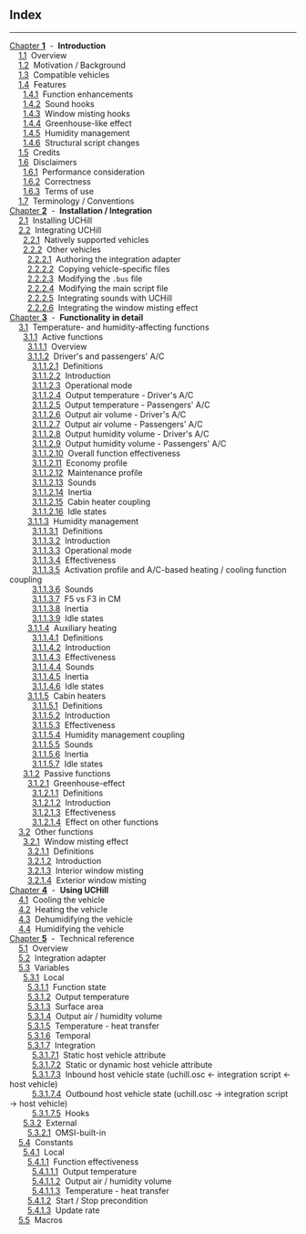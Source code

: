 ## Index
***
[Chapter **1**](./1_introduction.md)&#160;&#160;-&#160;&#160;**Introduction**<br/>
&#160;&#160;&#160;&#160;[1.1](./1_introduction.md#11overview)&#160;&#160;Overview<br/>
&#160;&#160;&#160;&#160;[1.2](./1_introduction.md#12motivation--background)&#160;&#160;Motivation / Background<br/>
&#160;&#160;&#160;&#160;[1.3](./1_introduction.md#13compatible-vehicles)&#160;&#160;Compatible vehicles<br/>
&#160;&#160;&#160;&#160;[1.4](./1_introduction.md#14features)&#160;&#160;Features<br/>
&#160;&#160;&#160;&#160;&#160;&#160;[1.4.1](./1_introduction.md#141function-enhancements)&#160;&#160;Function enhancements<br/>
&#160;&#160;&#160;&#160;&#160;&#160;[1.4.2](./1_introduction.md#142sound-hooks)&#160;&#160;Sound hooks<br/>
&#160;&#160;&#160;&#160;&#160;&#160;[1.4.3](./1_introduction.md#143window-misting-hooks)&#160;&#160;Window misting hooks<br/>
&#160;&#160;&#160;&#160;&#160;&#160;[1.4.4](./1_introduction.md#1_introduction.md#144greenhouse-like-effect)&#160;&#160;Greenhouse-like effect<br/>
&#160;&#160;&#160;&#160;&#160;&#160;[1.4.5](./1_introduction.md#145humidity-management)&#160;&#160;Humidity management<br/>
&#160;&#160;&#160;&#160;&#160;&#160;[1.4.6](./1_introduction.md#146structural-script-changes)&#160;&#160;Structural script changes<br/>
&#160;&#160;&#160;&#160;[1.5](./1_introduction.md#15credits)&#160;&#160;Credits<br/>
&#160;&#160;&#160;&#160;[1.6](./1_introduction.md#16disclaimers)&#160;&#160;Disclaimers<br/>
&#160;&#160;&#160;&#160;&#160;&#160;[1.6.1](./1_introduction.md#161performance-consideration)&#160;&#160;Performance consideration<br/>
&#160;&#160;&#160;&#160;&#160;&#160;[1.6.2](./1_introduction.md#162correctness)&#160;&#160;Correctness<br/>
&#160;&#160;&#160;&#160;&#160;&#160;[1.6.3](./1_introduction.md#163terms-of-use)&#160;&#160;Terms of use<br/>
&#160;&#160;&#160;&#160;[1.7](./1_introduction.md#17terminology--conventions)&#160;&#160;Terminology / Conventions<br/>
[Chapter **2**](./2_installation_integration.md)&#160;&#160;-&#160;&#160;**Installation / Integration**<br/>
&#160;&#160;&#160;&#160;[2.1](./2_installation_integration.md#21installing-uchill)&#160;&#160;Installing UCHill<br/>
&#160;&#160;&#160;&#160;[2.2](./2_installation_integration.md#22integrating-uchill)&#160;&#160;Integrating UCHill<br/>
&#160;&#160;&#160;&#160;&#160;&#160;[2.2.1](./2_installation_integration.md#221natively-supported-vehicles)&#160;&#160;Natively supported vehicles<br/>
&#160;&#160;&#160;&#160;&#160;&#160;[2.2.2](./2_installation_integration.md#222other-vehicles)&#160;&#160;Other vehicles<br/>
&#160;&#160;&#160;&#160;&#160;&#160;&#160;&#160;[2.2.2.1](./2_installation_integration.md#2221authoring-the-integration-adapter)&#160;&#160;Authoring the integration adapter<br/>
&#160;&#160;&#160;&#160;&#160;&#160;&#160;&#160;[2.2.2.2](./2_installation_integration.md#2222copying-vehicle-specific-files)&#160;&#160;Copying vehicle-specific files<br/>
&#160;&#160;&#160;&#160;&#160;&#160;&#160;&#160;[2.2.2.3](./2_installation_integration.md#2223modifying-the-bus-file)&#160;&#160;Modifying the `.bus` file<br/>
&#160;&#160;&#160;&#160;&#160;&#160;&#160;&#160;[2.2.2.4](./2_installation_integration.md#2224modifying-the-main-script-file)&#160;&#160;Modifying the main script file<br/>
&#160;&#160;&#160;&#160;&#160;&#160;&#160;&#160;[2.2.2.5](./2_installation_integration.md#2225integrating-sounds-with-uchill)&#160;&#160;Integrating sounds with UCHill<br/>
&#160;&#160;&#160;&#160;&#160;&#160;&#160;&#160;[2.2.2.6](./2_installation_integration.md#2226integrating-the-window-misting-effect)&#160;&#160;Integrating the window misting effect<br/>
[Chapter **3**](./3_functionality_details.md)&#160;&#160;-&#160;&#160;**Functionality in detail**<br/>
&#160;&#160;&#160;&#160;[3.1](./3_functionality_details.md#31temperature--and-humidity-affecting-functions)&#160;&#160;Temperature- and humidity-affecting functions<br/>
&#160;&#160;&#160;&#160;&#160;&#160;[3.1.1](./3_functionality_details.md#311active-functions)&#160;&#160;Active functions<br/>
&#160;&#160;&#160;&#160;&#160;&#160;&#160;&#160;[3.1.1.1](./3_functionality_details.md#3111overview)&#160;&#160;Overview<br/>
&#160;&#160;&#160;&#160;&#160;&#160;&#160;&#160;[3.1.1.2](./3112_driver_passenger_ac.md)&#160;&#160;Driver's and passengers' A/C<br/>
&#160;&#160;&#160;&#160;&#160;&#160;&#160;&#160;&#160;&#160;[3.1.1.2.1](./3112_driver_passenger_ac.md#31121definitions)&#160;&#160;Definitions<br/>
&#160;&#160;&#160;&#160;&#160;&#160;&#160;&#160;&#160;&#160;[3.1.1.2.2](./3112_driver_passenger_ac.md#31122introduction)&#160;&#160;Introduction<br/>
&#160;&#160;&#160;&#160;&#160;&#160;&#160;&#160;&#160;&#160;[3.1.1.2.3](./3112_driver_passenger_ac.md#31123operational-mode)&#160;&#160;Operational mode<br/>
&#160;&#160;&#160;&#160;&#160;&#160;&#160;&#160;&#160;&#160;[3.1.1.2.4](./3112_driver_passenger_ac.md#31124output-temperature---drivers-ac)&#160;&#160;Output temperature - Driver's A/C<br/>
&#160;&#160;&#160;&#160;&#160;&#160;&#160;&#160;&#160;&#160;[3.1.1.2.5](./3112_driver_passenger_ac.md#31125output-temperature---passengers-ac)&#160;&#160;Output temperature - Passengers' A/C<br/>
&#160;&#160;&#160;&#160;&#160;&#160;&#160;&#160;&#160;&#160;[3.1.1.2.6](./3112_driver_passenger_ac.md#31126output-air-volume---drivers-ac)&#160;&#160;Output air volume - Driver's A/C<br/>
&#160;&#160;&#160;&#160;&#160;&#160;&#160;&#160;&#160;&#160;[3.1.1.2.7](./3112_driver_passenger_ac.md#31127output-air-volume---passengers-ac)&#160;&#160;Output air volume - Passengers' A/C<br/>
&#160;&#160;&#160;&#160;&#160;&#160;&#160;&#160;&#160;&#160;[3.1.1.2.8](./3112_driver_passenger_ac.md#31128output-humidity-volume---drivers-ac)&#160;&#160;Output humidity volume - Driver's A/C<br/>
&#160;&#160;&#160;&#160;&#160;&#160;&#160;&#160;&#160;&#160;[3.1.1.2.9](./3112_driver_passenger_ac.md#31129output-humidity-volume---passengers-ac)&#160;&#160;Output humidity volume - Passengers' A/C<br/>
&#160;&#160;&#160;&#160;&#160;&#160;&#160;&#160;&#160;&#160;[3.1.1.2.10](./3112_driver_passenger_ac.md#311210overall-function-effectiveness)&#160;&#160;Overall function effectiveness<br/>
&#160;&#160;&#160;&#160;&#160;&#160;&#160;&#160;&#160;&#160;[3.1.1.2.11](./3112_driver_passenger_ac.md#311211economy-profile)&#160;&#160;Economy profile<br/>
&#160;&#160;&#160;&#160;&#160;&#160;&#160;&#160;&#160;&#160;[3.1.1.2.12](./3112_driver_passenger_ac.md#311212maintenance-profile)&#160;&#160;Maintenance profile<br/>
&#160;&#160;&#160;&#160;&#160;&#160;&#160;&#160;&#160;&#160;[3.1.1.2.13](./3112_driver_passenger_ac.md#311213sounds)&#160;&#160;Sounds<br/>
&#160;&#160;&#160;&#160;&#160;&#160;&#160;&#160;&#160;&#160;[3.1.1.2.14](./3112_driver_passenger_ac.md#311214inertia)&#160;&#160;Inertia<br/>
&#160;&#160;&#160;&#160;&#160;&#160;&#160;&#160;&#160;&#160;[3.1.1.2.15](./3112_driver_passenger_ac.md#311215cabin-heater-coupling)&#160;&#160;Cabin heater coupling<br/>
&#160;&#160;&#160;&#160;&#160;&#160;&#160;&#160;&#160;&#160;[3.1.1.2.16](./3112_driver_passenger_ac.md#311216idle-states)&#160;&#160;Idle states<br/>
&#160;&#160;&#160;&#160;&#160;&#160;&#160;&#160;[3.1.1.3](./3113_humidity_management.md)&#160;&#160;Humidity management<br/>
&#160;&#160;&#160;&#160;&#160;&#160;&#160;&#160;&#160;&#160;[3.1.1.3.1](./3113_humidity_management.md#31131definitions)&#160;&#160;Definitions<br/>
&#160;&#160;&#160;&#160;&#160;&#160;&#160;&#160;&#160;&#160;[3.1.1.3.2](./3113_humidity_management.md#31132introduction)&#160;&#160;Introduction<br/>
&#160;&#160;&#160;&#160;&#160;&#160;&#160;&#160;&#160;&#160;[3.1.1.3.3](./3113_humidity_management.md#31133operational-mode)&#160;&#160;Operational mode<br/>
&#160;&#160;&#160;&#160;&#160;&#160;&#160;&#160;&#160;&#160;[3.1.1.3.4](./3113_humidity_management.md#31134effectiveness)&#160;&#160;Effectiveness<br/>
&#160;&#160;&#160;&#160;&#160;&#160;&#160;&#160;&#160;&#160;[3.1.1.3.5](./3113_humidity_management.md#31135activation-profile-and-ac-based-heating--cooling-function-coupling)&#160;&#160;Activation profile and A/C-based heating / cooling function coupling<br/>
&#160;&#160;&#160;&#160;&#160;&#160;&#160;&#160;&#160;&#160;[3.1.1.3.6](./3113_humidity_management.md#31136sounds)&#160;&#160;Sounds<br/>
&#160;&#160;&#160;&#160;&#160;&#160;&#160;&#160;&#160;&#160;[3.1.1.3.7](./3113_humidity_management.md#31137f5-vs-f3-in-cm)&#160;&#160;F5 vs F3 in CM<br/>
&#160;&#160;&#160;&#160;&#160;&#160;&#160;&#160;&#160;&#160;[3.1.1.3.8](./3113_humidity_management.md#31138inertia)&#160;&#160;Inertia<br/>
&#160;&#160;&#160;&#160;&#160;&#160;&#160;&#160;&#160;&#160;[3.1.1.3.9](./3113_humidity_management.md#31139idle-states)&#160;&#160;Idle states<br/>
&#160;&#160;&#160;&#160;&#160;&#160;&#160;&#160;[3.1.1.4](./3114_auxiliary_heating.md)&#160;&#160;Auxiliary heating<br/>
&#160;&#160;&#160;&#160;&#160;&#160;&#160;&#160;&#160;&#160;[3.1.1.4.1](./3114_auxiliary_heating.md#31141definitions)&#160;&#160;Definitions<br/>
&#160;&#160;&#160;&#160;&#160;&#160;&#160;&#160;&#160;&#160;[3.1.1.4.2](./3114_auxiliary_heating.md#31142introduction)&#160;&#160;Introduction<br/>
&#160;&#160;&#160;&#160;&#160;&#160;&#160;&#160;&#160;&#160;[3.1.1.4.3](./3114_auxiliary_heating.md#31143effectiveness)&#160;&#160;Effectiveness<br/>
&#160;&#160;&#160;&#160;&#160;&#160;&#160;&#160;&#160;&#160;[3.1.1.4.4](./3114_auxiliary_heating.md#31144sounds)&#160;&#160;Sounds<br/>
&#160;&#160;&#160;&#160;&#160;&#160;&#160;&#160;&#160;&#160;[3.1.1.4.5](./3114_auxiliary_heating.md#31145inertia)&#160;&#160;Inertia<br/>
&#160;&#160;&#160;&#160;&#160;&#160;&#160;&#160;&#160;&#160;[3.1.1.4.6](./3114_auxiliary_heating.md#31146idle-states)&#160;&#160;Idle states<br/>
&#160;&#160;&#160;&#160;&#160;&#160;&#160;&#160;[3.1.1.5](./3115_cabin_heaters.md)&#160;&#160;Cabin heaters<br/>
&#160;&#160;&#160;&#160;&#160;&#160;&#160;&#160;&#160;&#160;[3.1.1.5.1](./3115_cabin_heaters.md#31151definitions)&#160;&#160;Definitions<br/>
&#160;&#160;&#160;&#160;&#160;&#160;&#160;&#160;&#160;&#160;[3.1.1.5.2](./3115_cabin_heaters.md#31152introduction)&#160;&#160;Introduction<br/>
&#160;&#160;&#160;&#160;&#160;&#160;&#160;&#160;&#160;&#160;[3.1.1.5.3](./3115_cabin_heaters.md#31153effectiveness)&#160;&#160;Effectiveness<br/>
&#160;&#160;&#160;&#160;&#160;&#160;&#160;&#160;&#160;&#160;[3.1.1.5.4](./3115_cabin_heaters.md#31154humidity-management-coupling)&#160;&#160;Humidity management coupling<br/>
&#160;&#160;&#160;&#160;&#160;&#160;&#160;&#160;&#160;&#160;[3.1.1.5.5](./3115_cabin_heaters.md#31155sounds)&#160;&#160;Sounds<br/>
&#160;&#160;&#160;&#160;&#160;&#160;&#160;&#160;&#160;&#160;[3.1.1.5.6](./3115_cabin_heaters.md#31156inertia)&#160;&#160;Inertia<br/>
&#160;&#160;&#160;&#160;&#160;&#160;&#160;&#160;&#160;&#160;[3.1.1.5.7](./3115_cabin_heaters.md#31157idle-states)&#160;&#160;Idle states<br/>
&#160;&#160;&#160;&#160;&#160;&#160;[3.1.2](./3_functionality_details.md#312passive-functions)&#160;&#160;Passive functions<br/>
&#160;&#160;&#160;&#160;&#160;&#160;&#160;&#160;[3.1.2.1](./3121_greenhouse_effect.md)&#160;&#160;Greenhouse-effect<br/>
&#160;&#160;&#160;&#160;&#160;&#160;&#160;&#160;&#160;&#160;[3.1.2.1.1](./3121_greenhouse_effect.md#31211definitions)&#160;&#160;Definitions<br/>
&#160;&#160;&#160;&#160;&#160;&#160;&#160;&#160;&#160;&#160;[3.1.2.1.2](./3121_greenhouse_effect.md#31212introduction)&#160;&#160;Introduction<br/>
&#160;&#160;&#160;&#160;&#160;&#160;&#160;&#160;&#160;&#160;[3.1.2.1.3](./3121_greenhouse_effect.md#31213effectiveness)&#160;&#160;Effectiveness<br/>
&#160;&#160;&#160;&#160;&#160;&#160;&#160;&#160;&#160;&#160;[3.1.2.1.4](./3121_greenhouse_effect.md#31214effect-on-other-functions)&#160;&#160;Effect on other functions<br/>
&#160;&#160;&#160;&#160;[3.2](./3_functionality_details.md#32other-functions)&#160;&#160;Other functions<br/>
&#160;&#160;&#160;&#160;&#160;&#160;[3.2.1](./321_window_misting_effect.md)&#160;&#160;Window misting effect<br/>
&#160;&#160;&#160;&#160;&#160;&#160;&#160;&#160;[3.2.1.1](./321_window_misting_effect.md#3211definitions)&#160;&#160;Definitions<br/>
&#160;&#160;&#160;&#160;&#160;&#160;&#160;&#160;[3.2.1.2](./321_window_misting_effect.md#3212introduction)&#160;&#160;Introduction<br/>
&#160;&#160;&#160;&#160;&#160;&#160;&#160;&#160;[3.2.1.3](./321_window_misting_effect.md#3213interior-window-misting)&#160;&#160;Interior window misting<br/>
&#160;&#160;&#160;&#160;&#160;&#160;&#160;&#160;[3.2.1.4](./321_window_misting_effect.md#3214exterior-window-misting)&#160;&#160;Exterior window misting<br/>
[Chapter **4**](./4_usage.md)&#160;&#160;-&#160;&#160;**Using UCHill**<br/>
&#160;&#160;&#160;&#160;[4.1](./4_usage.md#41cooling-the-vehicle)&#160;&#160;Cooling the vehicle<br/>
&#160;&#160;&#160;&#160;[4.2](./4_usage.md#42heating-the-vehicle)&#160;&#160;Heating the vehicle<br/>
&#160;&#160;&#160;&#160;[4.3](./4_usage.md#43dehumidifying-the-vehicle)&#160;&#160;Dehumidifying the vehicle<br/>
&#160;&#160;&#160;&#160;[4.4](./4_usage.md#44humidifying-the-vehicle)&#160;&#160;Humidifying the vehicle<br/>
[Chapter **5**](./5_technical_reference.md)&#160;&#160;-&#160;&#160;Technical reference<br/>
&#160;&#160;&#160;&#160;[5.1](./5_technical_reference.md#51overview)&#160;&#160;Overview<br/>
&#160;&#160;&#160;&#160;[5.2](./5_technical_reference.md#52integration-adapter)&#160;&#160;Integration adapter<br/>
&#160;&#160;&#160;&#160;[5.3](./5_technical_reference.md#53variables)&#160;&#160;Variables<br/>
&#160;&#160;&#160;&#160;&#160;&#160;[5.3.1](./5_technical_reference.md#531local)&#160;&#160;Local<br/>
&#160;&#160;&#160;&#160;&#160;&#160;&#160;&#160;[5.3.1.1](./5_technical_reference.md#5311function-state)&#160;&#160;Function state<br/>
&#160;&#160;&#160;&#160;&#160;&#160;&#160;&#160;[5.3.1.2](./5_technical_reference.md#5312output-temperature)&#160;&#160;Output temperature<br/>
&#160;&#160;&#160;&#160;&#160;&#160;&#160;&#160;[5.3.1.3](./5_technical_reference.md#5313surface-area)&#160;&#160;Surface area<br/>
&#160;&#160;&#160;&#160;&#160;&#160;&#160;&#160;[5.3.1.4](./5_technical_reference.md#5314output-air--humidity-volume)&#160;&#160;Output air / humidity volume<br/>
&#160;&#160;&#160;&#160;&#160;&#160;&#160;&#160;[5.3.1.5](./5_technical_reference.md#5315temperature---heat-transfer)&#160;&#160;Temperature - heat transfer<br/>
&#160;&#160;&#160;&#160;&#160;&#160;&#160;&#160;[5.3.1.6](./5_technical_reference.md#5316temporal)&#160;&#160;Temporal<br/>
&#160;&#160;&#160;&#160;&#160;&#160;&#160;&#160;[5.3.1.7](./5_technical_reference.md#5317integration)&#160;&#160;Integration<br/>
&#160;&#160;&#160;&#160;&#160;&#160;&#160;&#160;&#160;&#160;[5.3.1.7.1](./5_technical_reference.md#53171static-host-vehicle-attribute)&#160;&#160;Static host vehicle attribute<br/>
&#160;&#160;&#160;&#160;&#160;&#160;&#160;&#160;&#160;&#160;[5.3.1.7.2](./5_technical_reference.md#53172static-or-dynamic-host-vehicle-attribute)&#160;&#160;Static or dynamic host vehicle attribute<br/>
&#160;&#160;&#160;&#160;&#160;&#160;&#160;&#160;&#160;&#160;[5.3.1.7.3](./5_technical_reference.md#53173inbound-host-vehicle-state-uchillosc--integration-script--host-vehicle)&#160;&#160;Inbound host vehicle state (uchill.osc ← integration script ← host vehicle)<br/>
&#160;&#160;&#160;&#160;&#160;&#160;&#160;&#160;&#160;&#160;[5.3.1.7.4](./5_technical_reference.md#53174outbound-host-vehicle-state-uchillosc--integration-script--host-vehicle)&#160;&#160;Outbound host vehicle state (uchill.osc → integration script → host vehicle)<br/>
&#160;&#160;&#160;&#160;&#160;&#160;&#160;&#160;&#160;&#160;[5.3.1.7.5](./5_technical_reference.md#53175hooks)&#160;&#160;Hooks<br/>
&#160;&#160;&#160;&#160;&#160;&#160;[5.3.2](./5_technical_reference.md#532external)&#160;&#160;External<br/>
&#160;&#160;&#160;&#160;&#160;&#160;&#160;&#160;[5.3.2.1](./5_technical_reference.md#5321omsi-built-in)&#160;&#160;OMSI-built-in<br/>
&#160;&#160;&#160;&#160;[5.4](./5_technical_reference.md#54constants)&#160;&#160;Constants<br/>
&#160;&#160;&#160;&#160;&#160;&#160;[5.4.1](./5_technical_reference.md#541local)&#160;&#160;Local<br/>
&#160;&#160;&#160;&#160;&#160;&#160;&#160;&#160;[5.4.1.1](./5_technical_reference.md#5411function-effectiveness)&#160;&#160;Function effectiveness<br/>
&#160;&#160;&#160;&#160;&#160;&#160;&#160;&#160;&#160;&#160;[5.4.1.1.1](./5_technical_reference.md#54111output-temperature)&#160;&#160;Output temperature<br/>
&#160;&#160;&#160;&#160;&#160;&#160;&#160;&#160;&#160;&#160;[5.4.1.1.2](./5_technical_reference.md#54112output-air--humidity-volume)&#160;&#160;Output air / humidity volume<br/>
&#160;&#160;&#160;&#160;&#160;&#160;&#160;&#160;&#160;&#160;[5.4.1.1.3](./5_technical_reference.md#54113temperature---heat-transfer)&#160;&#160;Temperature - heat transfer<br/>
&#160;&#160;&#160;&#160;&#160;&#160;&#160;&#160;[5.4.1.2](./5_technical_reference.md#5412start--stop-precondition)&#160;&#160;Start / Stop precondition<br/>
&#160;&#160;&#160;&#160;&#160;&#160;&#160;&#160;[5.4.1.3](./5_technical_reference.md#5413update-rate)&#160;&#160;Update rate<br/>
&#160;&#160;&#160;&#160;[5.5](./5_technical_reference.md#55macros)&#160;&#160;Macros<br/>
